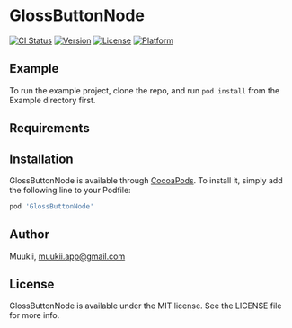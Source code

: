 # GlossButtonNode

[![CI Status](https://img.shields.io/travis/Muukii/GlossButtonNode.svg?style=flat)](https://travis-ci.org/Muukii/GlossButtonNode)
[![Version](https://img.shields.io/cocoapods/v/GlossButtonNode.svg?style=flat)](https://cocoapods.org/pods/GlossButtonNode)
[![License](https://img.shields.io/cocoapods/l/GlossButtonNode.svg?style=flat)](https://cocoapods.org/pods/GlossButtonNode)
[![Platform](https://img.shields.io/cocoapods/p/GlossButtonNode.svg?style=flat)](https://cocoapods.org/pods/GlossButtonNode)

## Example

To run the example project, clone the repo, and run `pod install` from the Example directory first.

## Requirements

## Installation

GlossButtonNode is available through [CocoaPods](https://cocoapods.org). To install
it, simply add the following line to your Podfile:

```ruby
pod 'GlossButtonNode'
```

## Author

Muukii, muukii.app@gmail.com

## License

GlossButtonNode is available under the MIT license. See the LICENSE file for more info.
